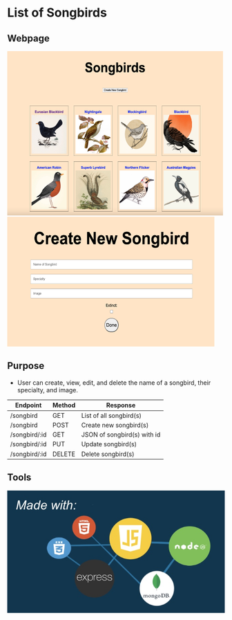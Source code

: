 # **List of Songbirds**

## Webpage
<img src="/homepage.png" alt="Homepage" width="500" height="380"/>
<img src="newpage.png" alt="New Page" width="480" height="300"/>

## Purpose
- User can create, view, edit, and delete the name of a songbird, their specialty, and image.


|Endpoint|Method|Response|
|--------|------|--------|
|/songbird|GET|List of all songbird(s)|
|/songbird|POST|Create new songbird(s)|
|/songbird/:id|GET|JSON of songbird(s) with id|
|/songbird/:id|PUT|Update songbird(s)|
|/songbird/:id|DELETE|Delete songbird(s)|


## Tools
![Example Image](/p2.jpg)
